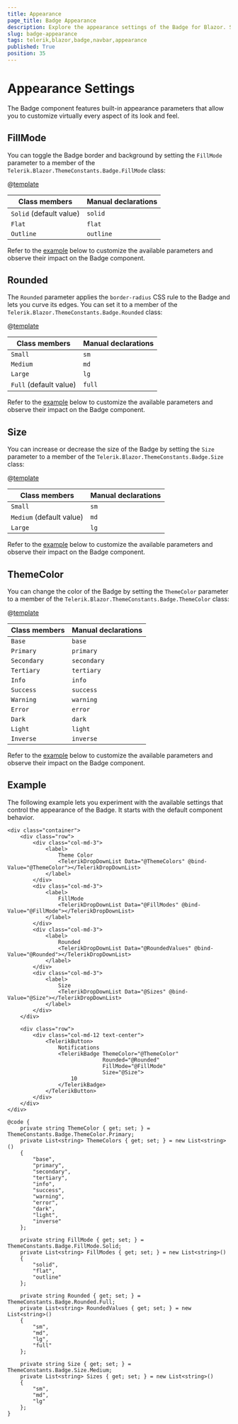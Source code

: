 ```yaml
---
title: Appearance
page_title: Badge Appearance
description: Explore the appearance settings of the Badge for Blazor. See the available options that allow you to fully customize the look of the Badge component. 
slug: badge-appearance
tags: telerik,blazor,badge,navbar,appearance
published: True
position: 35
---
```


# Appearance Settings

The Badge component features built-in appearance parameters that allow you to customize virtually every aspect of its look and feel.

## FillMode

You can toggle the Badge border and background by setting the `FillMode` parameter to a member of the `Telerik.Blazor.ThemeConstants.Badge.FillMode` class:

@[template](/_contentTemplates/common/parameters-table-styles.md#table-layout)

| Class members | Manual declarations |
|---------------|--------|
| `Solid` (default value) | `solid`   |
| `Flat` | `flat`|
| `Outline` | `outline`|

Refer to the [example](#example) below to customize the available parameters and observe their impact on the Badge component.

## Rounded

The `Rounded` parameter applies the `border-radius` CSS rule to the Badge and lets you curve its edges. You can set it to a member of the `Telerik.Blazor.ThemeConstants.Badge.Rounded` class:

@[template](/_contentTemplates/common/parameters-table-styles.md#table-layout)

| Class members | Manual declarations |
|---------------|--------|
| `Small` | `sm`   |
| `Medium` | `md`|
| `Large` | `lg`|
| `Full` (default value) | `full`|

Refer to the [example](#example) below to customize the available parameters and observe their impact on the Badge component.

## Size

You can increase or decrease the size of the Badge by setting the `Size` parameter to a member of the `Telerik.Blazor.ThemeConstants.Badge.Size` class:

@[template](/_contentTemplates/common/parameters-table-styles.md#table-layout)

| Class members | Manual declarations |
|---------------|--------|
| `Small` | `sm`   |
| `Medium` (default value) | `md`|
| `Large` | `lg`|

Refer to the [example](#example) below to customize the available parameters and observe their impact on the Badge component.

## ThemeColor

You can change the color of the Badge by setting the `ThemeColor` parameter to a member of the `Telerik.Blazor.ThemeConstants.Badge.ThemeColor` class:

@[template](/_contentTemplates/common/parameters-table-styles.md#table-layout)

| Class members | Manual declarations |
|---------------|--------|
| `Base` | `base`   |
| `Primary` | `primary`|
| `Secondary` | `secondary`|
| `Tertiary` | `tertiary`|
| `Info` | `info`   |
| `Success` | `success`|
| `Warning` | `warning`|
| `Error` | `error`  |
| `Dark` | `dark`   |
| `Light` | `light`  |
| `Inverse` | `inverse`|

Refer to the [example](#example) below to customize the available parameters and observe their impact on the Badge component.

## Example

The following example lets you experiment with the available settings that control the appearance of the Badge. It starts with the default component behavior.

````CSHTML
<div class="container">
    <div class="row">
        <div class="col-md-3">
            <label>
                Theme Color
                <TelerikDropDownList Data="@ThemeColors" @bind-Value="@ThemeColor"></TelerikDropDownList>
            </label>
        </div>
        <div class="col-md-3">
            <label>
                FillMode
                <TelerikDropDownList Data="@FillModes" @bind-Value="@FillMode"></TelerikDropDownList>
            </label>
        </div>
        <div class="col-md-3">
            <label>
                Rounded
                <TelerikDropDownList Data="@RoundedValues" @bind-Value="@Rounded"></TelerikDropDownList>
            </label>
        </div>
        <div class="col-md-3">
            <label>
                Size
                <TelerikDropDownList Data="@Sizes" @bind-Value="@Size"></TelerikDropDownList>
            </label>
        </div>
    </div>

    <div class="row">
        <div class="col-md-12 text-center">
            <TelerikButton>
                Notifications
                <TelerikBadge ThemeColor="@ThemeColor"
                              Rounded="@Rounded"
                              FillMode="@FillMode"
                              Size="@Size">
                    10
                </TelerikBadge>
            </TelerikButton>
        </div>
    </div>
</div>

@code {
    private string ThemeColor { get; set; } = ThemeConstants.Badge.ThemeColor.Primary;
    private List<string> ThemeColors { get; set; } = new List<string>()
    {
        "base",
        "primary",
        "secondary",
        "tertiary",
        "info",
        "success",
        "warning",
        "error",
        "dark",
        "light",
        "inverse"
    };

    private string FillMode { get; set; } = ThemeConstants.Badge.FillMode.Solid;
    private List<string> FillModes { get; set; } = new List<string>()
    {
        "solid",
        "flat",
        "outline"
    };

    private string Rounded { get; set; } = ThemeConstants.Badge.Rounded.Full;
    private List<string> RoundedValues { get; set; } = new List<string>()
    {
        "sm",
        "md",
        "lg",
        "full"
    };

    private string Size { get; set; } = ThemeConstants.Badge.Size.Medium;
    private List<string> Sizes { get; set; } = new List<string>()
    {
        "sm",
        "md",
        "lg"
    };
}
````